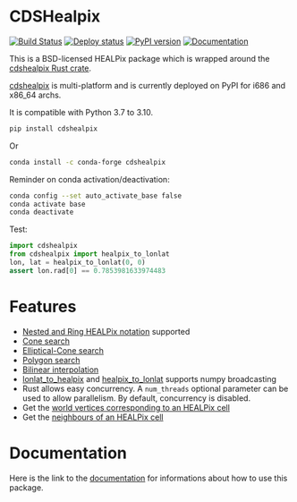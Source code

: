 # CDSHealpix

[![Build Status](https://github.com/github/docs/actions/workflows/test.yml/badge.svg?branch=master)](https://github.com/cds-astro/cds-healpix-python/actions/workflows/test.yml)
[![Deploy status](https://github.com/github/docs/actions/workflows/deploy.yml/badge.svg)](https://github.com/cds-astro/cds-healpix-python/actions/workflows/deploy.yml)
[![PyPI version](https://badge.fury.io/py/cdshealpix.svg)](https://badge.fury.io/py/cdshealpix)
[![Documentation](https://img.shields.io/badge/Documentation-link-green.svg)](https://cds-astro.github.io/cds-healpix-python/)

This is a BSD-licensed HEALPix package which is wrapped around the [cdshealpix Rust crate](https://github.com/cds-astro/cds-healpix-rust).

[cdshealpix](https://pypi.org/project/cdshealpix/) is multi-platform and is currently deployed on PyPI for i686 and x86_64 archs.

It is compatible with Python 3.7 to 3.10.

```bash
pip install cdshealpix
```

Or
```bash
conda install -c conda-forge cdshealpix
```

Reminder on conda activation/deactivation:
```bash
conda config --set auto_activate_base false
conda activate base
conda deactivate
```

Test:
```python
import cdshealpix
from cdshealpix import healpix_to_lonlat
lon, lat = healpix_to_lonlat(0, 0)
assert lon.rad[0] == 0.7853981633974483
```

# Features

* [Nested and Ring HEALPix notation](https://cds-astro.github.io/cds-healpix-python/api.html#cdshealpix) supported
* [Cone search](https://cds-astro.github.io/cds-healpix-python/stubs/cdshealpix.nested.cone_search.html#cdshealpix.nested.cone_search)
* [Elliptical-Cone search](https://cds-astro.github.io/cds-healpix-python/stubs/cdshealpix.nested.elliptical_cone_search.html#cdshealpix.nested.elliptical_cone_search)
* [Polygon search](https://cds-astro.github.io/cds-healpix-python/stubs/cdshealpix.nested.polygon_search.html#cdshealpix.nested.polygon_search)
* [Bilinear interpolation](https://cds-astro.github.io/cds-healpix-python/stubs/cdshealpix.nested.bilinear_interpolation.html#cdshealpix.nested.bilinear_interpolation)
* [lonlat_to_healpix](https://cds-astro.github.io/cds-healpix-python/stubs/cdshealpix.nested.lonlat_to_healpix.html#cdshealpix.nested.lonlat_to_healpix) and [healpix_to_lonlat](https://cds-astro.github.io/cds-healpix-python/stubs/cdshealpix.nested.healpix_to_lonlat.html#cdshealpix.nested.healpix_to_lonlat) supports numpy broadcasting
* Rust allows easy concurrency. A ``num_threads`` optional parameter can be used to allow parallelism. By default, concurrency is disabled.
* Get the [world vertices corresponding to an HEALPix cell](https://cds-astro.github.io/cds-healpix-python/stubs/cdshealpix.nested.vertices.html#cdshealpix.nested.vertices)
* Get the [neighbours of an HEALPix cell](https://cds-astro.github.io/cds-healpix-python/stubs/cdshealpix.nested.neighbours.html#cdshealpix.nested.neighbours)

# Documentation

Here is the link to the [documentation](https://cds-astro.github.io/cds-healpix-python/) for informations about how to use this package.

